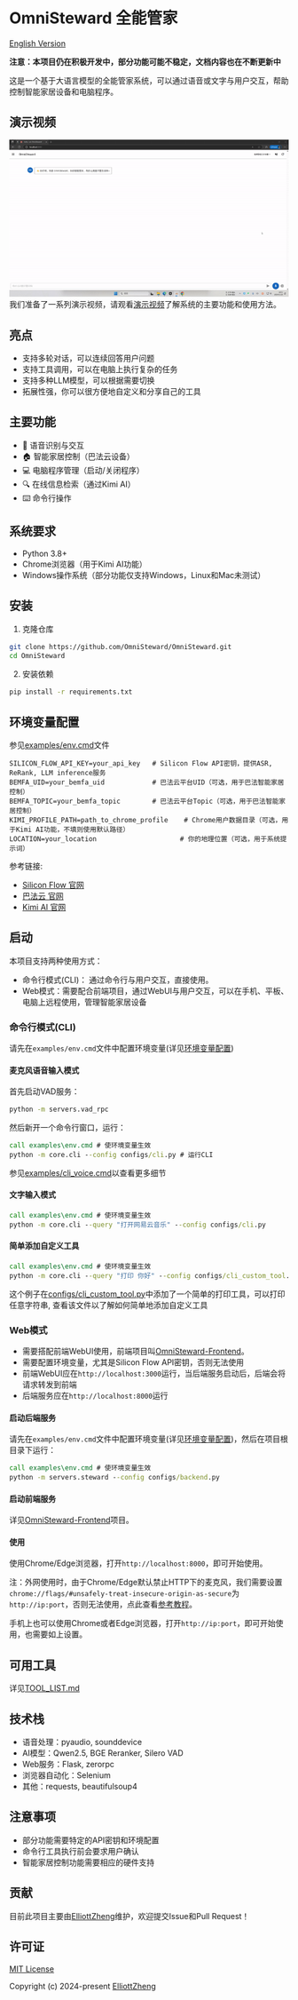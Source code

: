 # OmniSteward 全能管家

[English Version](README.md)

**注意：本项目仍在积极开发中，部分功能可能不稳定，文档内容也在不断更新中**

这是一个基于大语言模型的全能管家系统，可以通过语音或文字与用户交互，帮助控制智能家居设备和电脑程序。

## 演示视频
![多轮对话演示GIF](./assets/multi-round.gif)
我们准备了一系列演示视频，请观看[演示视频](https://youtube.com/playlist?list=PLB-gnx_vrV9nFWHbZbxfktOPmHv7llkQZ&si=ZcZVOO6mfteR120a)了解系统的主要功能和使用方法。


## 亮点

- 支持多轮对话，可以连续回答用户问题
- 支持工具调用，可以在电脑上执行复杂的任务
- 支持多种LLM模型，可以根据需要切换
- 拓展性强，你可以很方便地自定义和分享自己的工具

## 主要功能

- 🎤 语音识别与交互
- 🏠 智能家居控制（巴法云设备）
- 💻 电脑程序管理（启动/关闭程序）
- 🔍 在线信息检索（通过Kimi AI）
- ⌨️ 命令行操作


## 系统要求

- Python 3.8+
- Chrome浏览器（用于Kimi AI功能）
- Windows操作系统（部分功能仅支持Windows，Linux和Mac未测试）

## 安装

1. 克隆仓库
```bash
git clone https://github.com/OmniSteward/OmniSteward.git
cd OmniSteward
```

2. 安装依赖
```bash
pip install -r requirements.txt
```

## 环境变量配置
参见[examples/env.cmd](examples/env.cmd)文件
```
SILICON_FLOW_API_KEY=your_api_key   # Silicon Flow API密钥，提供ASR, ReRank, LLM inference服务
BEMFA_UID=your_bemfa_uid            # 巴法云平台UID（可选，用于巴法智能家居控制）
BEMFA_TOPIC=your_bemfa_topic        # 巴法云平台Topic（可选，用于巴法智能家居控制）
KIMI_PROFILE_PATH=path_to_chrome_profile    # Chrome用户数据目录（可选，用于Kimi AI功能，不填则使用默认路径）
LOCATION=your_location                     # 你的地理位置（可选，用于系统提示词）
```
参考链接:
- [Silicon Flow 官网](https://siliconflow.cn/zh-cn/siliconcloud)
- [巴法云 官网](https://bemfa.com/)
- [Kimi AI 官网](https://kimi.moonshot.cn/)


## 启动

本项目支持两种使用方式：
- 命令行模式(CLI)： 通过命令行与用户交互，直接使用。
- Web模式：需要配合前端项目，通过WebUI与用户交互，可以在手机、平板、电脑上远程使用，管理智能家居设备

### 命令行模式(CLI)

请先在`examples/env.cmd`文件中配置环境变量(详见[环境变量配置](#环境变量配置))


#### 麦克风语音输入模式

首先启动VAD服务：
```cmd
python -m servers.vad_rpc
```

然后新开一个命令行窗口，运行：

```cmd
call examples\env.cmd # 使环境变量生效
python -m core.cli --config configs/cli.py # 运行CLI
```
参见[examples/cli_voice.cmd](examples/cli_voice.cmd)以查看更多细节

#### 文字输入模式

```cmd
call examples\env.cmd # 使环境变量生效
python -m core.cli --query "打开网易云音乐" --config configs/cli.py
```

#### 简单添加自定义工具
```cmd
call examples\env.cmd # 使环境变量生效
python -m core.cli --query "打印 你好" --config configs/cli_custom_tool.py
```
这个例子在[configs/cli_custom_tool.py](configs/cli_custom_tool.py)中添加了一个简单的打印工具，可以打印任意字符串, 查看该文件以了解如何简单地添加自定义工具


### Web模式

- 需要搭配前端WebUI使用，前端项目叫[OmniSteward-Frontend](https://github.com/OmniSteward/OmniSteward-Frontend)。
- 需要配置环境变量，尤其是Silicon Flow API密钥，否则无法使用
- 前端WebUI应在`http://localhost:3000`运行，当后端服务启动后，后端会将请求转发到前端
- 后端服务应在`http://localhost:8000`运行

#### 启动后端服务

请先在`examples/env.cmd`文件中配置环境变量(详见[环境变量配置](#环境变量配置))，然后在项目根目录下运行：
```cmd
call examples\env.cmd # 使环境变量生效
python -m servers.steward --config configs/backend.py
```

#### 启动前端服务

详见[OmniSteward-Frontend](https://github.com/OmniSteward/OmniSteward-Frontend)项目。

#### 使用
使用Chrome/Edge浏览器，打开`http://localhost:8000`，即可开始使用。

注：外网使用时，由于Chrome/Edge默认禁止HTTP下的麦克风，我们需要设置`chrome://flags/#unsafely-treat-insecure-origin-as-secure`为`http://ip:port`，否则无法使用，点此查看[参考教程](https://blog.csdn.net/zwj1030711290/article/details/125425877)。

手机上也可以使用Chrome或者Edge浏览器，打开`http://ip:port`，即可开始使用，也需要如上设置。


## 可用工具

详见[TOOL_LIST.md](docs/TOOL_LIST.md)

## 技术栈

- 语音处理：pyaudio, sounddevice
- AI模型：Qwen2.5, BGE Reranker, Silero VAD
- Web服务：Flask, zerorpc
- 浏览器自动化：Selenium
- 其他：requests, beautifulsoup4

## 注意事项

- 部分功能需要特定的API密钥和环境配置
- 命令行工具执行前会要求用户确认
- 智能家居控制功能需要相应的硬件支持

## 贡献

目前此项目主要由[ElliottZheng](https://github.com/ElliottZheng)维护，欢迎提交Issue和Pull Request！

## 许可证

[MIT License](LICENSE)

Copyright (c) 2024-present [ElliottZheng](https://github.com/ElliottZheng)
